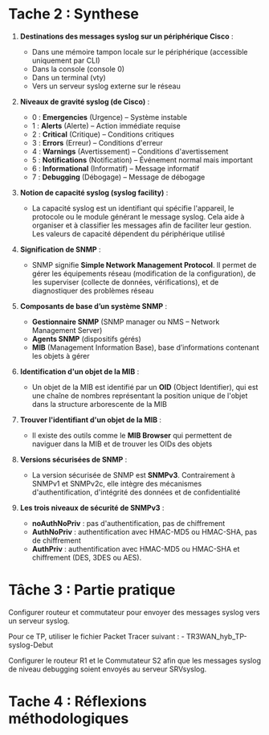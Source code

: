 # Tache 2 : Synthese

1. **Destinations des messages syslog sur un périphérique Cisco** :
   - Dans une mémoire tampon locale sur le périphérique (accessible uniquement par CLI)
   - Dans la console (console 0)
   - Dans un terminal (vty)
   - Vers un serveur syslog externe sur le réseau 

2. **Niveaux de gravité syslog (de Cisco)** :
   - 0 : **Emergencies** (Urgence) – Système instable
   - 1 : **Alerts** (Alerte) – Action immédiate requise
   - 2 : **Critical** (Critique) – Conditions critiques
   - 3 : **Errors** (Erreur) – Conditions d'erreur
   - 4 : **Warnings** (Avertissement) – Conditions d'avertissement
   - 5 : **Notifications** (Notification) – Événement normal mais important
   - 6 : **Informational** (Informatif) – Message informatif
   - 7 : **Debugging** (Débogage) – Message de débogage 

3. **Notion de capacité syslog (syslog facility)** :
   - La capacité syslog est un identifiant qui spécifie l'appareil, le protocole ou le module générant le message syslog. Cela aide à organiser et à classifier les messages afin de faciliter leur gestion. Les valeurs de capacité dépendent du périphérique utilisé 

4. **Signification de SNMP** :
   - SNMP signifie **Simple Network Management Protocol**. Il permet de gérer les équipements réseau (modification de la configuration), de les superviser (collecte de données, vérifications), et de diagnostiquer des problèmes réseau 

5. **Composants de base d’un système SNMP** :
   - **Gestionnaire SNMP** (SNMP manager ou NMS – Network Management Server)
   - **Agents SNMP** (dispositifs gérés)
   - **MIB** (Management Information Base), base d’informations contenant les objets à gérer 

6. **Identification d'un objet de la MIB** :
   - Un objet de la MIB est identifié par un **OID** (Object Identifier), qui est une chaîne de nombres représentant la position unique de l'objet dans la structure arborescente de la MIB 

7. **Trouver l'identifiant d'un objet de la MIB** :
   - Il existe des outils comme le **MIB Browser** qui permettent de naviguer dans la MIB et de trouver les OIDs des objets

8. **Versions sécurisées de SNMP** :
   - La version sécurisée de SNMP est **SNMPv3**. Contrairement à SNMPv1 et SNMPv2c, elle intègre des mécanismes d'authentification, d'intégrité des données et de confidentialité 

9. **Les trois niveaux de sécurité de SNMPv3** :
   - **noAuthNoPriv** : pas d'authentification, pas de chiffrement
   - **AuthNoPriv** : authentification avec HMAC-MD5 ou HMAC-SHA, pas de chiffrement
   - **AuthPriv** : authentification avec HMAC-MD5 ou HMAC-SHA et chiffrement (DES, 3DES ou AES).

# Tâche 3 : Partie pratique

Configurer routeur et commutateur pour envoyer des messages syslog vers un serveur syslog.

Pour ce TP, utiliser le fichier Packet Tracer suivant :
    - TR3WAN_hyb_TP-syslog-Debut

Configurer le routeur R1 et le Commutateur S2 afin que les messages syslog de niveau debugging soient envoyés au serveur SRVsyslog. 

# Tache 4 : Réflexions méthodologiques